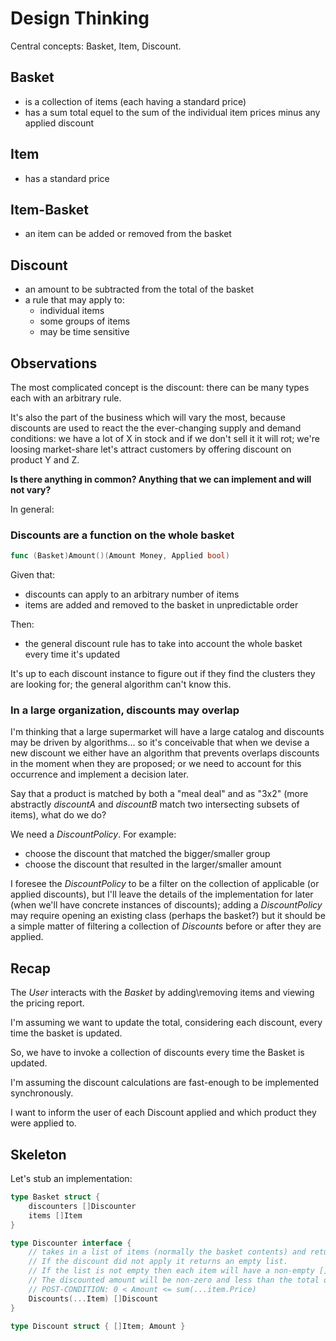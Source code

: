 # Design Thinking

Central concepts: Basket, Item, Discount.

## Basket

- is a collection of items (each having a standard price)
- has a sum total equel to the sum of the individual item prices minus any applied discount

## Item

- has a standard price

## Item-Basket

- an item can be added or removed from the basket

## Discount

- an amount to be subtracted from the total of the basket
- a rule that may apply to:
  - individual items
  - some groups of items
  - may be time sensitive

## Observations

The most complicated concept is the discount: there can be many types each with an arbitrary rule.

It's also the part of the business which will vary the most, because discounts are used to react the the ever-changing supply and demand conditions: we have a lot of X in stock and if we don't sell it it will rot; we're loosing market-share let's attract customers by offering discount on product Y and Z.

**Is there anything in common? Anything that we can implement and will not vary?**

In general:

### Discounts are a function on the whole basket

```go
func (Basket)Amount()(Amount Money, Applied bool)
```

Given that:

- discounts can apply to an arbitrary number of items
- items are added and removed to the basket in unpredictable order

Then:

- the general discount rule has to take into account the whole basket every time it's updated

It's up to each discount instance to figure out if they find the clusters they are looking for; the general algorithm can't know this.

### In a large organization, discounts may overlap

I'm thinking that a large supermarket will have a large catalog and discounts may be driven by algorithms… so it's conceivable that when we devise a new discount we either have an algorithm that prevents overlaps discounts in the moment when they are proposed; or we need to account for this occurrence and implement a decision later.

Say that a product is matched by both a "meal deal" and as "3x2" (more abstractly _discountA_ and _discountB_ match two intersecting subsets of items), what do we do?

We need a _DiscountPolicy_. For example:

- choose the discount that matched the bigger/smaller group
- choose the discount that resulted in the larger/smaller amount

I foresee the _DiscountPolicy_ to be a filter on the collection of applicable (or applied discounts), but I'll leave the details of the implementation for later (when we'll have concrete instances of discounts); adding a _DiscountPolicy_ may require opening an existing class (perhaps the basket?) but it should be a simple matter of filtering a collection of _Discounts_ before or after they are applied.

## Recap

The _User_ interacts with the _Basket_ by adding\removing items and viewing the pricing report.

I'm assuming we want to update the total, considering each discount, every time the basket is updated.

So, we have to invoke a collection of discounts every time the Basket is updated.

I'm assuming the discount calculations are fast-enough to be implemented synchronously.

I want to inform the user of each Discount applied and which product they were applied to.

## Skeleton

Let's stub an implementation:

```go
type Basket struct {
    discounters []Discounter
    items []Item
}

type Discounter interface {
    // takes in a list of items (normally the basket contents) and returns a list of all clusters of items to which the discount applied, together with the Amount to be subtracted
    // If the discount did not apply it returns an empty list.
    // If the list is not empty then each item will have a non-empty []Item
    // The discounted amount will be non-zero and less than the total of discounted prices.
    // POST-CONDITION: 0 < Amount <= sum(...item.Price)
    Discounts(...Item) []Discount
}

type Discount struct { []Item; Amount }
```
